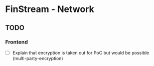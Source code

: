 # FinStream - Network


## TODO

### Frontend

* [ ] Explain that encryption is taken out for PoC but would be possible (multi-party-encryption)
